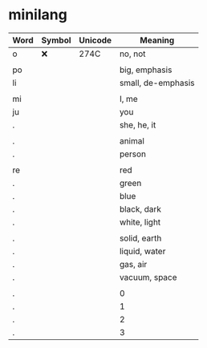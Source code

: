 # minilang

Word | Symbol | Unicode | Meaning
---- | ------ | ------- | -------
 o   | ❌      | 274C    | no, not
|||
po   |        |         | big, emphasis
li   |        |         | small, de-emphasis
|||
mi   |        |         | I, me
ju   |        |         | you
.    |        |         | she, he, it
|||
.    |        |         | animal
.    |        |         | person
|||
re   |        |         | red
.    |        |         | green
.    |        |         | blue
.    |        |         | black, dark
.    |        |         | white, light
|||
.    |        |         | solid, earth
.    |        |         | liquid, water
.    |        |         | gas, air
.    |        |         | vacuum, space
|||
.    |        |         | 0
.    |        |         | 1
.    |        |         | 2
.    |        |         | 3
